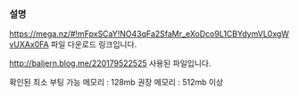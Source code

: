 ### 설명

https://mega.nz/#!mFpxSCaY!NO43qFa2SfaMr_eXoDco9L1CBYdymVL0xgWvUXAx0FA
파일 다운로드 링크입니다.

http://baljern.blog.me/220179522525
사용된 파일입니다.

확인된 최소 부팅 가능 메모리 : 128mb
권장 메모리 : 512mb 이상
